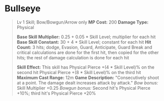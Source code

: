 # __Bullseye__ # 
> Lv 1 Skill; Bow/Bowgun/Arrow only
> **MP Cost:** 200
> **Damage Type:** Physical
> 
> **Base Skill Multiplier:** 0.25 + 0.05 * Skill Level; multiplier for each hit
> **Base Skill Constant:** 30 + 4 * Skill Level; constant for each hit
> **Hit Count:** 3 hits; dodge, Evasion, Guard, Anticipate, Guard Break and critical calculations are done for the first hit, then copied for the other hits; the rest of damage calculation is done for each hit
> 
> **Skill Effect:**
This skill has Physical Pierce +(4 * Skill Level)% on the second hit
Physical Pierce +(8 * Skill Level)% on the third hit
**Maximum Cast Range:** 12m
**Game Description:** "Consecutively shoot at a point. The damage dealt increases attack by attack."
*Bow bonus:* Skill Multiplier +0.25
*Bowgun bonus:* Second hit's Physical Pierce +10%; third hit's Physical Pierce +20%

